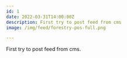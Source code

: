 ```yaml
---
id: 1
date: 2022-03-31T14:00:00Z
description: First try to post feed from cms
image: /img/feed/forestry-pos-full.png

---
```

First try to post feed from cms.
